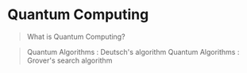 # Quantum Computing

> What is Quantum Computing?


>Quantum Algorithms : Deutsch's algorithm
>Quantum Algorithms : Grover's search algorithm
